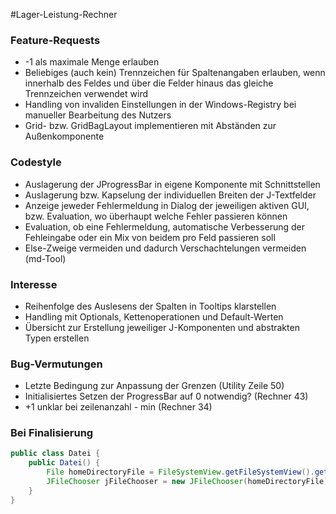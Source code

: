 #Lager-Leistung-Rechner
### Feature-Requests
- -1 als maximale Menge erlauben
- Beliebiges (auch kein) Trennzeichen für Spaltenangaben erlauben,
wenn innerhalb des Feldes und über die Felder hinaus das gleiche Trennzeichen verwendet wird
- Handling von invaliden Einstellungen in der Windows-Registry bei manueller Bearbeitung des Nutzers
- Grid- bzw. GridBagLayout implementieren mit Abständen zur Außenkomponente
### Codestyle
- Auslagerung der JProgressBar in eigene Komponente mit Schnittstellen
- Auslagerung bzw. Kapselung der individuellen Breiten der J-Textfelder
- Anzeige jeweder Fehlermeldung in Dialog der jeweiligen aktiven GUI,
bzw. Evaluation, wo überhaupt welche Fehler passieren können
- Evaluation, ob eine Fehlermeldung, automatische Verbesserung der Fehleingabe
oder ein Mix von beidem pro Feld passieren soll
- Else-Zweige vermeiden und dadurch Verschachtelungen vermeiden (md-Tool)
### Interesse
- Reihenfolge des Auslesens der Spalten in Tooltips klarstellen
- Handling mit Optionals, Kettenoperationen und Default-Werten
- Übersicht zur Erstellung jeweiliger J-Komponenten und abstrakten Typen erstellen
### Bug-Vermutungen
- Letzte Bedingung zur Anpassung der Grenzen (Utility Zeile 50)
- Initialisiertes Setzen der ProgressBar auf 0 notwendig? (Rechner 43)
- +1 unklar bei zeilenanzahl - min (Rechner 34)
### Bei Finalisierung
```java
public class Datei {
    public Datei() {
        File homeDirectoryFile = FileSystemView.getFileSystemView().getHomeDirectory();
        JFileChooser jFileChooser = new JFileChooser(homeDirectoryFile);
    }
}
```